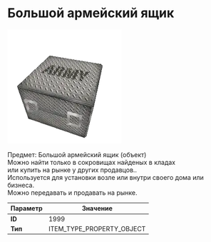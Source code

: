 # Большой армейский ящик

![Item Image](../img/1999.webp?raw=true)

Предмет: Большой армейский ящик (объект)<br>Можно найти только в сокровищах найденых в кладах<br>или купить на рынке у других продавцов..<br>Используется для установки возле или внутри своего дома или бизнеса.<br>Можно передавать и продавать на рынке.


| Параметр | Значение |
|----------|----------|
| **ID** | 1999 |
| **Тип** | ITEM_TYPE_PROPERTY_OBJECT |

